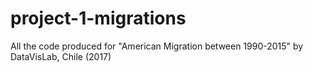 # project-1-migrations
All the code produced for "American Migration between 1990-2015" by DataVisLab, Chile (2017)
